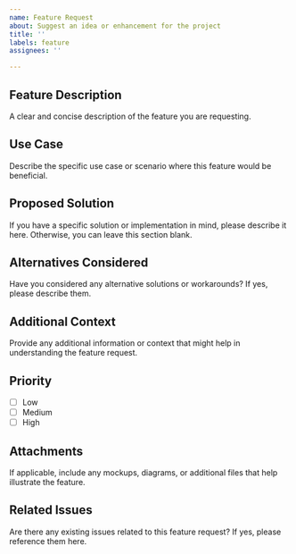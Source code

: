 ```yaml
---
name: Feature Request
about: Suggest an idea or enhancement for the project
title: ''
labels: feature
assignees: ''

---
```


## Feature Description

A clear and concise description of the feature you are requesting.

## Use Case

Describe the specific use case or scenario where this feature would be beneficial.

## Proposed Solution

If you have a specific solution or implementation in mind, please describe it here. Otherwise, you can leave this section blank.

## Alternatives Considered

Have you considered any alternative solutions or workarounds? If yes, please describe them.

## Additional Context

Provide any additional information or context that might help in understanding the feature request.

## Priority

- [ ] Low
- [ ] Medium
- [ ] High

## Attachments

If applicable, include any mockups, diagrams, or additional files that help illustrate the feature.

## Related Issues

Are there any existing issues related to this feature request? If yes, please reference them here.

